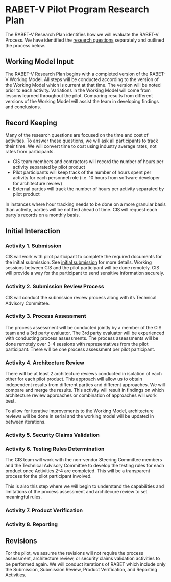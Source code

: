 # RABET-V Pilot Program Research Plan

The RABET-V Research Plan identifies how we will evaluate the RABET-V Process. We have identified the [research questions](Research_Questions.md) separately and outlined the process below.

## Working Model Input

The RABET-V Research Plan begins with a completed version of the RABET-V Working Model. All steps will be conducted according to the version of the Working Model which is current at that time. The version will be noted prior to each activity. Variations in the Working Model will come from lessons learned throughout the pilot. Comparing results from different versions of the Working Model will assist the team in developing findings and conclusions.

## Record Keeping

Many of the research questions are focused on the time and cost of activities. To answer these questions, we will ask all participants to track their time. We will convert time to cost using industry average rates, not rates from participants.

* CIS team members and contractors will record the number of hours per activity separated by pilot product
* Pilot participants will keep track of the number of hours spent per activity for each personnel role (i.e. 10 hours from software developer for architecture review)
* External parties will track the number of hours per activity separated by pilot product

In instances where hour tracking needs to be done on a more granular basis than activity, parties will be notified ahead of time. CIS will request each party's records on a monthly basis.

## Initial Interaction

### Activity 1. Submission

CIS will work with pilot participant to complete the required documents for the initial submission. See [initial submission](https://github.com/it-dept-cis/RABET-V-Pilot/blob/master/WorkingModel/Activities/Provider_Submission.md) for more details. Working sessions between CIS and the pilot participant will be done remotely. CIS will provide a way for the participant to send sensitive information securely.

### Activity 2. Submission Review Process

CIS will conduct the submission review process along with its Technical Advisory Committee.

### Activity 3. Process Assessment

The process assessment will be conducted jointly by a member of the CIS team and a 3rd party evaluator. The 3rd party evaluator will be experienced with conducting process assessments. The process assessments will be done remotely over 3-4 sessions with representatives from the pilot participant. There will be one process assessment per pilot participant.

### Activity 4. Architecture Review

There will be at least 2 architecture reviews conducted in isolation of each other for each pilot product. This approach will allow us to obtain independent results from different parties and different approaches. We will compare and merge the results. This activity will result in findings on which architecture review approaches or combination of approaches will work best.

To allow for iterative improvements to the Working Model, architecture reviews will be done in serial and the working model will be updated in between iterations.

### Activity 5. Security Claims Validation

### Activity 6. Testing Rules Determination

The CIS team will work with the non-vendor Steering Committee members and the Technical Advisory Committee to develop the testing rules for each product once Activities 2-4 are completed. This will be a transparent process for the pilot participant involved.

This is also this step where we will begin to understand the capabilities and limitations of the process assessment and architecure review to set meaningful rules.

### Activity 7. Product Verification

### Activity 8. Reporting

## Revisions

For the pilot, we assume the revisions will not require the process assessment, architecture review, or security claims validation activities to be performed again. We will conduct iterations of RABET which include only the Submission, Submission Review, Product Verification, and Reporting Activities.

